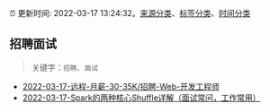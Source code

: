 :alarm_clock: 更新时间: 2022-03-17 13:24:32。[来源分类](../README.md)、[标签分类](../TAGS.md)、[时间分类](../TIMELINE.md)

## 招聘面试


> 关键字：`招聘`、`面试`



- [2022-03-17-远程-月薪-30-35K/招聘-Web-开发工程师](https://www.v2ex.com/t/841067) 
- [2022-03-17-Spark的两种核心Shuffle详解（面试常问，工作常用）](https://toutiao.io/k/e2j5m1u) 